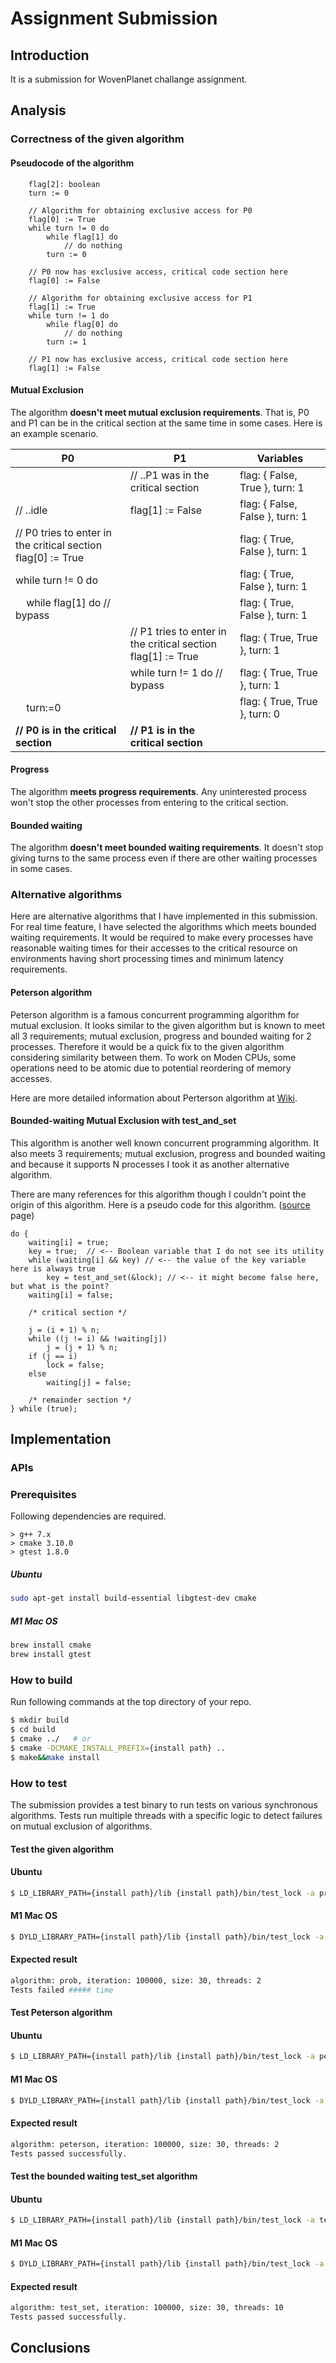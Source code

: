 # Assignment Submission

## Introduction

It is a submission for WovenPlanet challange assignment.

## Analysis

### Correctness of the given algorithm

#### Pseudocode of the algorithm

```
    flag[2]: boolean
    turn := 0
```

```
    // Algorithm for obtaining exclusive access for P0
    flag[0] := True
    while turn != 0 do
        while flag[1] do
            // do nothing
        turn := 0

    // P0 now has exclusive access, critical code section here
    flag[0] := False
```

```
    // Algorithm for obtaining exclusive access for P1
    flag[1] := True
    while turn != 1 do
        while flag[0] do
            // do nothing
        turn := 1

    // P1 now has exclusive access, critical code section here
    flag[1] := False
```

#### Mutual Exclusion

The algorithm **doesn't meet mutual exclusion requirements**.
That is, P0 and P1 can be in the critical section at the same time in some cases.
Here is an example scenario.

| P0 | P1 | Variables |
|---|---|---|
| | // ..P1 was in the critical section |flag: { False, True }, turn: 1|
|// ..idle | flag[1] := False |flag: { False, False }, turn: 1|
|// P0 tries to enter in the critical section<br>flag[0] := True| |flag: { True, False }, turn: 1|
|while turn != 0 do| |flag: { True, False }, turn: 1|
|&nbsp;&nbsp;&nbsp;&nbsp;while flag[1] do // bypass| |flag: { True, False }, turn: 1|
| | // P1 tries to enter in the critical section<br>flag[1] := True|flag: { True, True }, turn: 1|
| | while turn != 1 do // bypass|flag: { True, True }, turn: 1|
|&nbsp;&nbsp;&nbsp;&nbsp;turn:=0| |flag: { True, True }, turn: 0|
|**// P0 is in the critical section**|**// P1 is in the critical section**| |

#### Progress

The algorithm **meets progress requirements**.
Any uninterested process won't stop the other processes from entering to the critical section.

#### Bounded waiting

The algorithm **doesn't meet bounded waiting requirements**.
It doesn't stop giving turns to the same process even if there are other waiting processes in some cases.

### Alternative algorithms

Here are alternative algorithms that I have implemented in this submission.
For real time feature, I have selected the algorithms which meets bounded waiting requirements.
It would be required to make every processes have reasonable waiting times for their accesses to the critical resource on environments having short processing times and minimum latency requirements.

#### Peterson algorithm

Peterson algorithm is a famous concurrent programming algorithm for mutual exclusion.
It looks similar to the given algorithm but is known to meet all 3 requirements; mutual exclusion, progress and bounded waiting for 2 processes.
Therefore it would be a quick fix to the given algorithm considering similarity between them.
To work on Moden CPUs, some operations need to be atomic due to potential reordering of memory accesses.

Here are more detailed information about Perterson algorithm at [Wiki](https://en.wikipedia.org/wiki/Peterson%27s_algorithm).

#### Bounded-waiting Mutual Exclusion with test_and_set

This algorithm is another well known concurrent programming algorithm.
It also meets 3 requirements; mutual exclusion, progress and bounded waiting and because it supports N processes I took it as another alternative algorithm.

There are many references for this algorithm though I couldn't point the origin of this algorithm.
Here is a pseudo code for this algorithm. ([source](https://stackoverflow.com/questions/31084724/bounded-waiting-mutual-exclusion-with-test-and-set) page)
```
do {
    waiting[i] = true;
    key = true;  // <-- Boolean variable that I do not see its utility
    while (waiting[i] && key) // <-- the value of the key variable here is always true
        key = test_and_set(&lock); // <-- it might become false here, but what is the point?
    waiting[i] = false;

    /* critical section */

    j = (i + 1) % n;
    while ((j != i) && !waiting[j])
        j = (j + 1) % n;
    if (j == i)
        lock = false;
    else
        waiting[j] = false;

    /* remainder section */
} while (true);
```

## Implementation

### APIs



### Prerequisites

Following dependencies are required.

```
> g++ 7.x
> cmake 3.10.0
> gtest 1.8.0
```

##### Ubuntu

```bash
sudo apt-get install build-essential libgtest-dev cmake
```

##### M1 Mac OS

```bash
brew install cmake
brew install gtest
```

### How to build

Run following commands at the top directory of your repo.
```bash
$ mkdir build
$ cd build
$ cmake ../   # or
$ cmake -DCMAKE_INSTALL_PREFIX={install path} ..
$ make&&make install
```

### How to test

The submission provides a test binary to run tests on various synchronous algorithms.
Tests run multiple threads with a specific logic to detect failures on mutual exclusion of algorithms.

#### Test the given algorithm

#### Ubuntu
```bash
$ LD_LIBRARY_PATH={install path}/lib {install path}/bin/test_lock -a prob
```

#### M1 Mac OS
```bash
$ DYLD_LIBRARY_PATH={install path}/lib {install path}/bin/test_lock -a prob
```

#### Expected result
```bash
algorithm: prob, iteration: 100000, size: 30, threads: 2
Tests failed ##### time
```

#### Test Peterson algorithm

#### Ubuntu
```bash
$ LD_LIBRARY_PATH={install path}/lib {install path}/bin/test_lock -a peterson
```

#### M1 Mac OS
```bash
$ DYLD_LIBRARY_PATH={install path}/lib {install path}/bin/test_lock -a peterson
```

#### Expected result
```bash
algorithm: peterson, iteration: 100000, size: 30, threads: 2
Tests passed successfully.
```

#### Test the bounded waiting test_set algorithm

#### Ubuntu
```bash
$ LD_LIBRARY_PATH={install path}/lib {install path}/bin/test_lock -a test_set -t 10
```

#### M1 Mac OS
```bash
$ DYLD_LIBRARY_PATH={install path}/lib {install path}/bin/test_lock -a test_set -t 10
```

#### Expected result
```bash
algorithm: test_set, iteration: 100000, size: 30, threads: 10
Tests passed successfully.
```

## Conclusions

